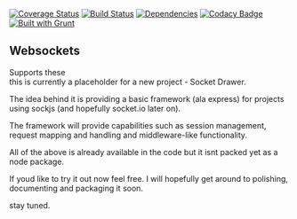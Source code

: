 [![Coverage Status](https://coveralls.io/repos/yoavniran/socket-drawer/badge.svg)](https://coveralls.io/r/yoavniran/socket-drawer)
[![Build Status](https://travis-ci.org/yoavniran/socket-drawer.svg?branch=master)](https://travis-ci.org/yoavniran/socket-drawer)
[![Dependencies](https://david-dm.org/yoavniran/socket-drawer.svg)]((https://david-dm.org/yoavniran/socket-drawer.svg))
[![Codacy Badge](https://www.codacy.com/project/badge/0ca7e94c18b74eb29ca1e4b319ac8d74)](https://www.codacy.com/public/yoavniran/socket-drawer)
[![Built with Grunt](https://cdn.gruntjs.com/builtwith.png)](http://gruntjs.com/)

## Websockets 
Supports these  
this is currently a  placeholder for a new project - Socket Drawer.

The idea behind it is providing a basic framework (ala express)
for projects using sockjs (and hopefully socket.io later on).

The framework will provide capabilities such as session management, 
request mapping and handling and middleware-like functionality.

All of the above is already available in the code but it isnt packed yet
as a node package.

If youd like to try it out now feel free. I will hopefully get around to 
polishing, documenting and packaging it soon.

stay tuned.

  

